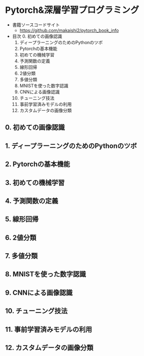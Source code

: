 # Pytorch&深層学習プログラミング

- 書籍ソースコードサイト
    - https://github.com/makaishi2/pytorch_book_info
- 目次
    0. 初めての画像認識
    1. ディープラーニングのためのPythonのツボ
    2. Pytorchの基本機能
    3. 初めての機械学習
    4. 予測関数の定義
    5. 線形回帰
    6. 2値分類
    7. 多値分類
    8. MNISTを使った数字認識
    9. CNNによる画像認識
    10. チューニング技法
    11. 事前学習済みモデルの利用
    12. カスタムデータの画像分類

## 0. 初めての画像認識
## 1. ディープラーニングのためのPythonのツボ
## 2. Pytorchの基本機能
## 3. 初めての機械学習
## 4. 予測関数の定義
## 5. 線形回帰
## 6. 2値分類
## 7. 多値分類
## 8. MNISTを使った数字認識
## 9. CNNによる画像認識
## 10. チューニング技法
## 11. 事前学習済みモデルの利用
## 12. カスタムデータの画像分類